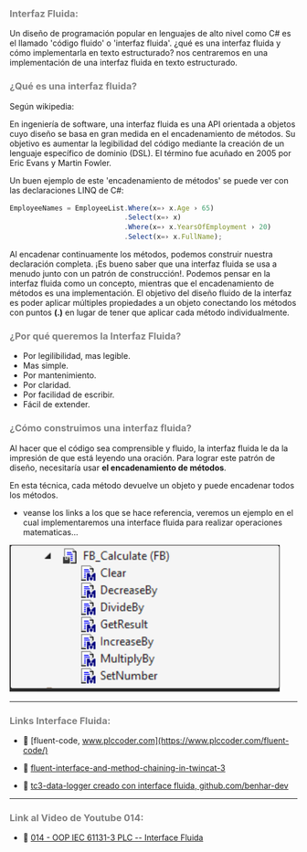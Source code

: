 ### <span style="color:grey">Interfaz Fluida:</span>
Un diseño de programación popular en lenguajes de alto nivel como C# es el llamado 'código fluido' o 'interfaz fluida'. 
¿qué es una interfaz fluida y cómo implementarla en texto estructurado? nos centraremos en una implementación de una interfaz fluida en texto estructurado.

### <span style="color:grey">¿Qué es una interfaz fluida?</span>
Según wikipedia:

En ingeniería de software, una interfaz fluida es una API orientada a objetos cuyo diseño se basa en gran medida en el encadenamiento de métodos. Su objetivo es aumentar la legibilidad del código mediante la creación de un lenguaje específico de dominio (DSL). El término fue acuñado en 2005 por Eric Evans y Martin Fowler.

Un buen ejemplo de este 'encadenamiento de métodos' se puede ver con las declaraciones LINQ de C#:

```javascript
EmployeeNames = EmployeeList.Where(x=› x.Age › 65) 
                            .Select(x=› x) 
                            .Where(x=› x.YearsOfEmployment › 20) 
                            .Select(x=› x.FullName); 
```
Al encadenar continuamente los métodos, podemos construir nuestra declaración completa. ¡Es bueno saber que una interfaz fluida se usa a menudo junto con un patrón de construcción!.
Podemos pensar en la interfaz fluida como un concepto, mientras que el encadenamiento de métodos es una implementación. El objetivo del diseño fluido de la interfaz es poder aplicar múltiples propiedades a un objeto conectando los métodos con puntos **(.)** en lugar de tener que aplicar cada método individualmente.

### <span style="color:grey">¿Por qué queremos la Interfaz Fluida?</span>

- Por legilibilidad, mas legible.
- Mas simple.
- Por mantenimiento.
- Por claridad.
- Por facilidad de escribir.
- Fácil de extender.

### <span style="color:grey">¿Cómo construimos una interfaz fluida?</span>
Al hacer que el código sea comprensible y fluido, la interfaz fluida le da la impresión de que está leyendo una oración. Para lograr este patrón de diseño, necesitaría usar **el encadenamiento de métodos**.

En esta técnica, cada método devuelve un objeto y puede encadenar todos los métodos.

- veanse los links a los que se hace referencia, veremos un ejemplo en el cual implementaremos una interface fluida para realizar operaciones matematicas...

![Fluid_Interface](../imagenes/Fluid_Interface.PNG)
***
### <span style="color:grey">Links Interface Fluida:</span>

- 🔗 [fluent-code, www.plccoder.com](https://www.plccoder.com/fluent-code/)

- 🔗 [fluent-interface-and-method-chaining-in-twincat-3](https://twincontrols.com/community/twincat-knowledgebase/fluent-interface-and-method-chaining-in-twincat-3/#post-278)

- 🔗 [tc3-data-logger creado con interface fluida, github.com/benhar-dev](https://github.com/benhar-dev/tc3-data-logger)

***
### <span style="color:grey">Link al Video de Youtube 014:</span>
- 🔗 [014 - OOP IEC 61131-3 PLC -- Interface Fluida](https://youtu.be/k_VFBLGBUKk)
